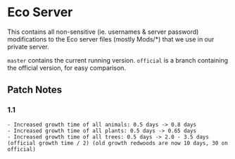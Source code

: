 # Eco Server

This contains all non-sensitive (ie. usernames & server password) modifications to the Eco server files (mostly Mods/*) that we use in our private server.

`master` contains the current running version.
`official` is a branch containing the official version, for easy comparison.

## Patch Notes

### 1.1

    - Increased growth time of all animals: 0.5 days -> 0.8 days
    - Increased growth time of all plants: 0.5 days -> 0.65 days
    - Increased growth time of all trees: 0.5 days -> 2.0 - 3.5 days (official growth time / 2) (old growth redwoods are now 10 days, 30 on official)
